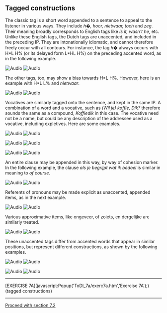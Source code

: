 Tagged constructions
--------------------

The classic tag is a short word appended to a sentence to appeal to the listener in various ways. They include _h�, hoor, nietwaar, toch_ and _zeg_. Their meaning broadly corresponds to English tags like _is it, wasn't he_, etc. Unlike these English tags, the Dutch tags are unaccented, and included in the preceding IP. They are intonationally idiomatic, and cannot therefore freely occur with all contours. For instance, the tag _h�_ always occurs with H\*L H% (or its delayed form L\*HL H%) on the preceding accented word, as in the following example.

![Audio](audio.gif) ![Audio](./audio/gif/c71_1.gif)

The other tags, too, may show a bias towards H\*L H%. However, here is an example with H\*L L% and _nietwaar_.

![Audio](audio.gif) ![Audio](./audio/gif/c71_2.gif)

Vocatives are similarly tagged onto the sentence, and kept in the same IP. A combination of a word and a vocative, such as _(Wil je) koffie, Dik?_ therefore sounds the same as a compound, _Koffiedik_ in this case. The vocative need not be a name, but could be any description of the addressee used as a vocative, including expletives. Here are some examples.

![Audio](audio.gif) ![Audio](./audio/gif/c71_3.gif)

![Audio](audio.gif) ![Audio](./audio/gif/c71_4.gif)

![Audio](audio.gif) ![Audio](./audio/gif/c71_5.gif)

An entire clause may be appended in this way, by way of cohesion marker. In the following example, the clause _als je begrijpt wat ik bedoel_ is similar in meaning to _of course_.

![Audio](audio.gif) ![Audio](./audio/gif/c71_6.gif)

Referents of pronouns may be made explicit as unaccented, appended items, as in the next example.

![Audio](audio.gif) ![Audio](./audio/gif/c71_7.gif)

Various approximative items, like ongeveer, of zoiets, en dergelijke are similarly treated.

![Audio](audio.gif) ![Audio](./audio/gif/c71_8.gif)

These unaccented tags differ from accented words that appear in similar positions, but represent different constructions, as shown by the following examples.

![Audio](audio.gif) ![Audio](./audio/gif/c71_9.gif)

![Audio](audio.gif) ![Audio](./audio/gif/c71_10.gif)

* * *

[EXERCISE 7A](javascript:Popup('ToDI_7a/exerc7a.htm','Exercise 7A');)  
(tagged constructions)

* * *

[Proceed with section 7.2](appcon2.htm)